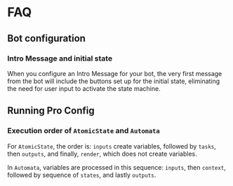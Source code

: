 # FAQ

## Bot configuration

### Intro Message and initial state

When you configure an Intro Message for your bot, the very first message from the bot will include the buttons set up for the initial state, eliminating the need for user input to activate the state machine.

## Running Pro Config

### Execution order of `AtomicState` and `Automata`

For `AtomicState`, the order is: `inputs` create variables, followed by `tasks`, then `outputs`, and finally, `render`, which does not create variables.

In `Automata`, variables are processed in this sequence: `inputs`, then `context`, followed by sequence of `states`, and lastly `outputs`.